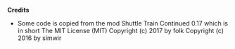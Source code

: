 **Credits**

* Some code is copied from the mod Shuttle Train Continued 0.17 which is in short
  The MIT License (MIT)
  Copyright (c) 2017 by folk
  Copyright (c) 2016 by simwir

